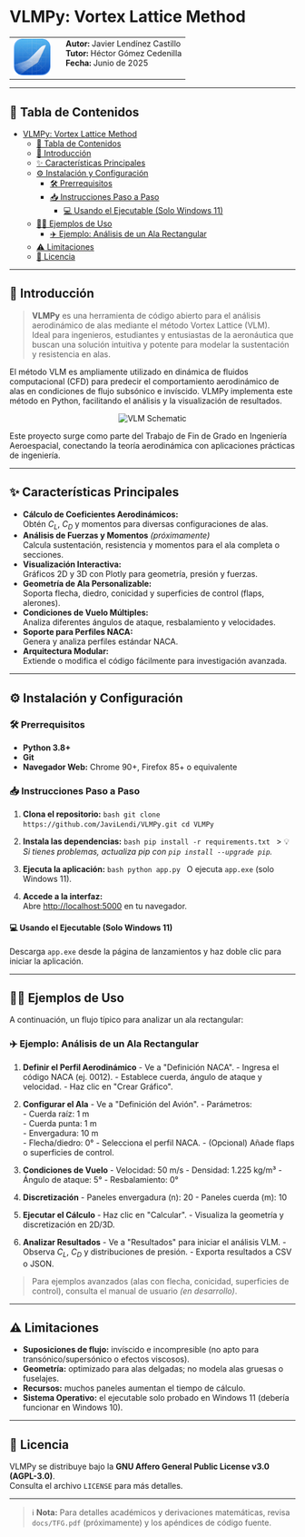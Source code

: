 # VLMPy: Vortex Lattice Method

<div align="center">

<table>
    <tr>
        <td style="vertical-align: middle; width: 65px;">
            <img src="img/icon.png" alt="VLMPy Logo" width="90"/>
        </td>
        <td style="vertical-align: top; padding-left: 20px;">
            <strong>Autor:</strong> Javier Lendínez Castillo<br>
            <strong>Tutor:</strong> Héctor Gómez Cedenilla<br>
            <strong>Fecha:</strong> Junio de 2025
        </td>
    </tr>
</table>

</div>

---

## 📑 Tabla de Contenidos

- [VLMPy: Vortex Lattice Method](#vlmpy-vortex-lattice-method)
  - [📑 Tabla de Contenidos](#-tabla-de-contenidos)
  - [🚀 Introducción](#-introducción)
  - [✨ Características Principales](#-características-principales)
  - [⚙️ Instalación y Configuración](#️-instalación-y-configuración)
    - [🛠️ Prerrequisitos](#️-prerrequisitos)
    - [📥 Instrucciones Paso a Paso](#-instrucciones-paso-a-paso)
      - [💻 Usando el Ejecutable (Solo Windows 11)](#-usando-el-ejecutable-solo-windows-11)
  - [🧑‍💻 Ejemplos de Uso](#-ejemplos-de-uso)
    - [✈️ Ejemplo: Análisis de un Ala Rectangular](#️-ejemplo-análisis-de-un-ala-rectangular)
  - [⚠️ Limitaciones](#️-limitaciones)
  - [📄 Licencia](#-licencia)

---

## 🚀 Introducción

> **VLMPy** es una herramienta de código abierto para el análisis aerodinámico de alas mediante el método Vortex Lattice (VLM).  
> Ideal para ingenieros, estudiantes y entusiastas de la aeronáutica que buscan una solución intuitiva y potente para modelar la sustentación y resistencia en alas.

El método VLM es ampliamente utilizado en dinámica de fluidos computacional (CFD) para predecir el comportamiento aerodinámico de alas en condiciones de flujo subsónico e invíscido. VLMPy implementa este método en Python, facilitando el análisis y la visualización de resultados.

<div align="center">

![VLM Schematic](https://raw.githubusercontent.com/JaviLendi/VLMPy/main/docs/img/vlm_schematic.png) <!-- Cambia la URL si tienes un esquema propio -->

</div>

Este proyecto surge como parte del Trabajo de Fin de Grado en Ingeniería Aeroespacial, conectando la teoría aerodinámica con aplicaciones prácticas de ingeniería.

---

## ✨ Características Principales

- **Cálculo de Coeficientes Aerodinámicos:**  
    Obtén $C_L$, $C_D$ y momentos para diversas configuraciones de alas.
- **Análisis de Fuerzas y Momentos** *(próximamente)*  
    Calcula sustentación, resistencia y momentos para el ala completa o secciones.
- **Visualización Interactiva:**  
    Gráficos 2D y 3D con Plotly para geometría, presión y fuerzas.
- **Geometría de Ala Personalizable:**  
    Soporta flecha, diedro, conicidad y superficies de control (flaps, alerones).
- **Condiciones de Vuelo Múltiples:**  
    Analiza diferentes ángulos de ataque, resbalamiento y velocidades.
- **Soporte para Perfiles NACA:**  
    Genera y analiza perfiles estándar NACA.
- **Arquitectura Modular:**  
    Extiende o modifica el código fácilmente para investigación avanzada.

---

## ⚙️ Instalación y Configuración

### 🛠️ Prerrequisitos

- **Python 3.8+**
- **Git**
- **Navegador Web:** Chrome 90+, Firefox 85+ o equivalente

### 📥 Instrucciones Paso a Paso

1. **Clona el repositorio:**
        ```bash
        git clone https://github.com/JaviLendi/VLMPy.git
        cd VLMPy
        ```

2. **Instala las dependencias:**
        ```bash
        pip install -r requirements.txt
        ```
        > 💡 *Si tienes problemas, actualiza pip con `pip install --upgrade pip`.*

3. **Ejecuta la aplicación:**
        ```bash
        python app.py
        ```
        O ejecuta `app.exe` (solo Windows 11).

4. **Accede a la interfaz:**  
     Abre [http://localhost:5000](http://localhost:5000) en tu navegador.

#### 💻 Usando el Ejecutable (Solo Windows 11)

Descarga `app.exe` desde la página de lanzamientos y haz doble clic para iniciar la aplicación.

---

## 🧑‍💻 Ejemplos de Uso

A continuación, un flujo típico para analizar un ala rectangular:

### ✈️ Ejemplo: Análisis de un Ala Rectangular

1. **Definir el Perfil Aerodinámico**
        - Ve a "Definición NACA".
        - Ingresa el código NACA (ej. 0012).
        - Establece cuerda, ángulo de ataque y velocidad.
        - Haz clic en "Crear Gráfico".

2. **Configurar el Ala**
        - Ve a "Definición del Avión".
        - Parámetros:  
            - Cuerda raíz: 1 m  
            - Cuerda punta: 1 m  
            - Envergadura: 10 m  
            - Flecha/diedro: 0°
        - Selecciona el perfil NACA.
        - (Opcional) Añade flaps o superficies de control.

3. **Condiciones de Vuelo**
        - Velocidad: 50 m/s
        - Densidad: 1.225 kg/m³
        - Ángulo de ataque: 5°
        - Resbalamiento: 0°

4. **Discretización**
        - Paneles envergadura (n): 20
        - Paneles cuerda (m): 10

5. **Ejecutar el Cálculo**
        - Haz clic en "Calcular".
        - Visualiza la geometría y discretización en 2D/3D.

6. **Analizar Resultados**
        - Ve a "Resultados" para iniciar el análisis VLM.
        - Observa $C_L$, $C_D$ y distribuciones de presión.
        - Exporta resultados a CSV o JSON.

> Para ejemplos avanzados (alas con flecha, conicidad, superficies de control), consulta el manual de usuario *(en desarrollo)*.

---

## ⚠️ Limitaciones

- **Suposiciones de flujo:** invíscido e incompresible (no apto para transónico/supersónico o efectos viscosos).
- **Geometría:** optimizado para alas delgadas; no modela alas gruesas o fuselajes.
- **Recursos:** muchos paneles aumentan el tiempo de cálculo.
- **Sistema Operativo:** el ejecutable solo probado en Windows 11 (debería funcionar en Windows 10).

---

## 📄 Licencia

VLMPy se distribuye bajo la **GNU Affero General Public License v3.0 (AGPL-3.0)**.  
Consulta el archivo `LICENSE` para más detalles.

---

> ℹ️ **Nota:** Para detalles académicos y derivaciones matemáticas, revisa `docs/TFG.pdf` (próximamente) y los apéndices de código fuente.

